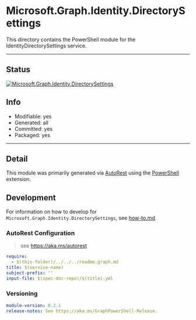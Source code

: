 <!-- region Generated -->
# Microsoft.Graph.Identity.DirectorySettings
This directory contains the PowerShell module for the IdentityDirectorySettings service.

---
## Status
[![Microsoft.Graph.Identity.DirectorySettings](https://img.shields.io/powershellgallery/v/Microsoft.Graph.Identity.DirectorySettings.svg?style=flat-square&label=Microsoft.Graph.Identity.DirectorySettings "Microsoft.Graph.Identity.DirectorySettings")](https://www.powershellgallery.com/packages/Microsoft.Graph.Identity.DirectorySettings/)

## Info
- Modifiable: yes
- Generated: all
- Committed: yes
- Packaged: yes

---
## Detail
This module was primarily generated via [AutoRest](https://github.com/Azure/autorest) using the [PowerShell](https://github.com/Azure/autorest.powershell) extension.

## Development
For information on how to develop for `Microsoft.Graph.Identity.DirectorySettings`, see [how-to.md](how-to.md).
<!-- endregion -->

### AutoRest Configuration

> see https://aka.ms/autorest

``` yaml
require:
  - $(this-folder)/../../../readme.graph.md
title: $(service-name)
subject-prefix: ''
input-file: $(spec-doc-repo)/$(title).yml
```
### Versioning

``` yaml
module-version: 0.2.1
release-notes: See https://aka.ms/GraphPowerShell-Release.
```
